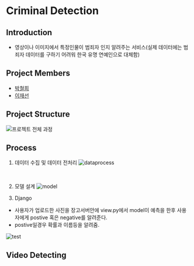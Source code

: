 # Criminal Detection
## Introduction
  - 영상이나 이미지에서 특정인물이 범죄자 인지 알려주는 서비스(실제 데이터에는 범죄자 데이터를 구하기 어려워 한국 유명 연예인으로 대체함)
  
## Project Members
  - [박철희](https://github.com/PARKCHEOLHEE-lab)
  - [이재선](https://github.com/Sun1203)
 
## Project Structure
![프로젝트 전체 과정](https://user-images.githubusercontent.com/84012715/141407901-97b46a10-43fa-485d-864d-ba7f428e49e1.PNG)
  
## Process
1. 데이터 수집 및 데이터 전처리
![dataprocess](https://user-images.githubusercontent.com/84012715/141739892-b423b6d6-d6d4-4c85-8224-14af68fce4e3.PNG)
<br>
 

2. 모델 설계
![model](https://user-images.githubusercontent.com/84012715/141740259-871614c6-57cf-4b35-986a-f001296f42ed.PNG)

3. Django
  - 사용자가 업로드한 사진을 장고서버안에 view.py에서 model이 예측을 한후 사용자에게 postive 혹은 negative를 알려준다. 
  - postive일경우 확률과 이름등을 알려줌.
  
  ![test](https://user-images.githubusercontent.com/84012715/141742285-3299b1e8-c065-4fed-a23d-7d0b42b4016a.gif)

## Video Detecting

